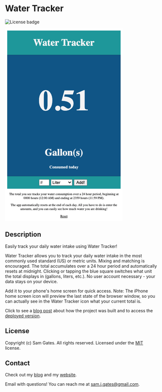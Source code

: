 # Water Tracker

![License badge](https://img.shields.io/badge/license-MIT-green)

![Screenshot](main.png)

## Description

Easily track your daily water intake using Water Tracker!

Water Tracker allows you to track your daily water intake in the most commonly used standard (US) or metric units. Mixing and matching is encouraged. The total accumulates over a 24 hour period and automatically resets at midnight. Clicking or tapping the blue square switches what unit the total displays in (gallons, liters, etc.). No user account necessary - your data stays on your device.

Add it to your phone's home screen for quick access. Note: The iPhone home screen icon will preview the last state of the browser window, so you can actually see in the Water Tracker icon what your current total is.

Click to see a [blog post](https://samgates.io/blog/app-project/water-tracker/) about how the project was built and to access the [deployed version](https://samgates.io/projects/water-tracker/).

## License

Copyright (c) Sam Gates. All rights reserved.
Licensed under the [MIT](https://opensource.org/licenses/MIT) license.

## Contact

Check out my [blog](https://samgates.io/blog/) and my [website](https://samgates.io/).

Email with questions! You can reach me at sam.j.gates@gmail.com.
